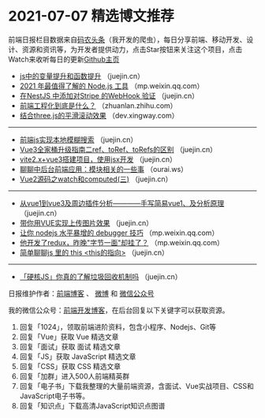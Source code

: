 # 2021-07-07 精选博文推荐

前端日报栏目数据来自[码农头条](https://toutiao.qdkfweb.cn/)（我开发的爬虫），每日分享前端、移动开发、设计、资源和资讯等，为开发者提供动力，点击Star按钮来关注这个项目，点击Watch来收听每日的更新[Github主页](https://github.com/kujian/frontendDaily)
* [js中的变量提升和函数提升](https://juejin.cn/post/6981723059359055886) （juejin.cn）
* [2021 年最值得了解的 Node.js 工具](https://mp.weixin.qq.com/s/DGzPPSyBfhn8xL72fPc3bw) （mp.weixin.qq.com）
* [在NestJS 中添加对Stripe 的WebHook 验证](https://juejin.cn/post/6981709942788980750) （juejin.cn）
* [前端工程化到底是什么？](https://zhuanlan.zhihu.com/p/374753110?hmsr=toutiao.io&utm_campaign=toutiao.io&utm_medium=toutiao.io&utm_source=toutiao.io) （zhuanlan.zhihu.com）
* [结合three.js的平滑滚动效果](https://dev.xingway.com/smooth-scroll-tutorial/) （dev.xingway.com）

***
* [前端js实现本地模糊搜索](https://juejin.cn/post/6981701128232796191) （juejin.cn）
* [Vue3全家桶升级指南二ref、toRef、toRefs的区别](https://juejin.cn/post/6981701152786104350) （juejin.cn）
* [vite2.x+vue3搭建项目，使用jsx开发](https://juejin.cn/post/6981696045944143903) （juejin.cn）
* [聊聊中后台前端应用：模块相关的一些事](https://ourai.ws/posts/things-about-modules-in-frontend-projects/) （ourai.ws）
* [Vue2源码之watch和computed(三)](https://juejin.cn/post/6981634582198091783) （juejin.cn）

***
* [从vue1到vue3及周边插件分析————手写简易vue1、及分析原理](https://juejin.cn/post/6981743922072059941) （juejin.cn）
* [带你用VUE实现上传图片效果](https://juejin.cn/post/6981628394450452511) （juejin.cn）
* [让你 nodejs 水平暴增的 debugger 技巧](https://mp.weixin.qq.com/s?__biz=MzkzMTIzMDUwMg==&mid=2247484382&idx=1&sn=0f198fd0360871a638f31fe0c2b28b37) （mp.weixin.qq.com）
* [他开发了redux，昨晚&quot;字节一面&quot;却挂了？](https://mp.weixin.qq.com/s?__biz=MzI5NTY1MDUyOQ==&mid=2247502185&idx=1&sn=619d97ff699186ff8275a4fe6f4e8ce1) （mp.weixin.qq.com）
* [简单聊聊js 里的 this &lt;this的指向&gt;](https://juejin.cn/post/6981746376392572941) （juejin.cn）

***
* [「硬核JS」你真的了解垃圾回收机制吗](https://juejin.cn/post/6981588276356317214) （juejin.cn）

日报维护作者：[前端博客](https://qdkfweb.cn/) 、 [微博](http://weibo.com/kujian) 和 [微信公众号](https://open.weixin.qq.com/qr/code?username=caibaojian_com)

我的微信公众号：[前端开发博客](https://open.weixin.qq.com/qr/code?username=caibaojian_com)，在后台回复以下关键字可以获取资源。

1. 回复「1024」，领取前端进阶资料，包含小程序、Nodejs、Git等
2. 回复「Vue」获取 Vue 精选文章
3. 回复「面试」获取 面试 精选文章
4. 回复「JS」获取 JavaScript 精选文章
5. 回复「CSS」获取 CSS 精选文章
6. 回复「加群」进入500人前端精英群
7. 回复「电子书」下载我整理的大量前端资源，含面试、Vue实战项目、CSS和JavaScript电子书等。
8. 回复「知识点」下载高清JavaScript知识点图谱